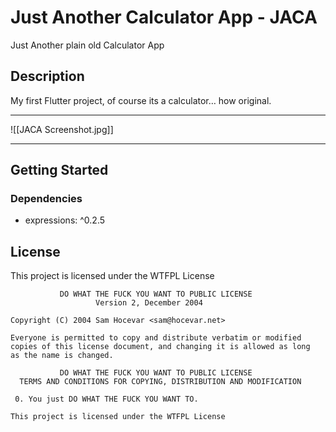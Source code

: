 # Just Another Calculator App - JACA

Just Another plain old Calculator App

## Description

My first Flutter project, of course its a calculator… how original. 
***
![[JACA Screenshot.jpg]] 
***
## Getting Started

### Dependencies

-  expressions: ^0.2.5

## License

This project is licensed under the WTFPL License
```
           DO WHAT THE FUCK YOU WANT TO PUBLIC LICENSE
                   Version 2, December 2004
 
Copyright (C) 2004 Sam Hocevar <sam@hocevar.net>

Everyone is permitted to copy and distribute verbatim or modified
copies of this license document, and changing it is allowed as long
as the name is changed.
 
           DO WHAT THE FUCK YOU WANT TO PUBLIC LICENSE
  TERMS AND CONDITIONS FOR COPYING, DISTRIBUTION AND MODIFICATION

 0. You just DO WHAT THE FUCK YOU WANT TO.

This project is licensed under the WTFPL License
```
